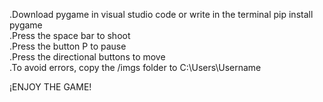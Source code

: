 .Download pygame in visual studio code or write in the terminal pip install pygame<br>
.Press the space bar to shoot<br>
.Press the button P to pause<br>
.Press the directional buttons to move<br>
.To avoid errors, copy the /imgs folder to C:\Users\Username<br>

¡ENJOY THE GAME!
